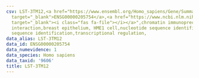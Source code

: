 ```yaml
---
csv: LST-3TM12,<a href="https://www.ensembl.org/Homo_sapiens/Gene/Summary?db=core;g=ENSG00000205754"
  target="_blank">ENSG00000205754</a>,<a href="https://www.ncbi.nlm.nih.gov/pubmed/22863008"
  target="_blank"><i class="fas fa-file"></i></a>",chromatin immunoprecipitation assay,direct
  interaction,breast epithelium, HME1 cell,nucleotide sequence identification,nucleotide
  sequence identification,transcriptional regulation,
data_alias: LST-3TM12
data_id: ENSG00000205754
data_numevidence: 1
data_species: Homo sapiens
data_taxid: '9606'
title: LST-3TM12
---
```

